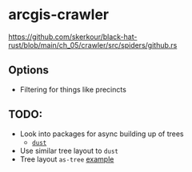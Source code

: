 # arcgis-crawler

https://github.com/skerkour/black-hat-rust/blob/main/ch_05/crawler/src/spiders/github.rs

## Options

- Filtering for things like precincts

## TODO:

- Look into packages for async building up of trees
  - [`dust`](https://github.com/bootandy/dust/blob/master/src/dir_walker.rs)
- Use similar tree layout to `dust`
- Tree layout `as-tree` [example](https://github.com/jez/as-tree/blob/0036c20f66795774eb9cda3ccbae6ca1e1c19444/src/main.rs#L42-L111)
